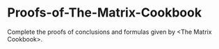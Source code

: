 # Proofs-of-The-Matrix-Cookbook
Complete the proofs of conclusions and formulas given by &lt;The Matrix Cookbook>.
